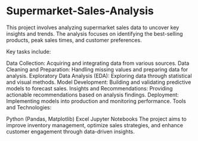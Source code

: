 # Supermarket-Sales-Analysis
This project involves analyzing supermarket sales data to uncover key insights and trends. The analysis focuses on identifying the best-selling products, peak sales times, and customer preferences.

Key tasks include:

Data Collection: Acquiring and integrating data from various sources.
Data Cleaning and Preparation: Handling missing values and preparing data for analysis.
Exploratory Data Analysis (EDA): Exploring data through statistical and visual methods.
Model Development: Building and validating predictive models to forecast sales.
Insights and Recommendations: Providing actionable recommendations based on analysis findings.
Deployment: Implementing models into production and monitoring performance.
Tools and Technologies:

Python (Pandas, Matplotlib)
Excel
Jupyter Notebooks
The project aims to improve inventory management, optimize sales strategies, and enhance customer engagement through data-driven insights.
